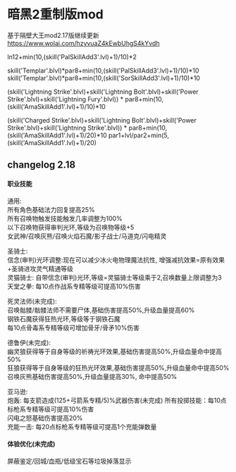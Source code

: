 暗黑2重制版mod
==

基于隔壁大王mod2.17版继续更新
https://www.wolai.com/hzyvuaZ4kEwbUhgS4kYvdh

ln12+min(10,(skill('PalSkillAdd3'.lvl)+1)/10)*2	

skill('Templar'.blvl)*par8+min(10,(skill('PalSkillAdd3'.lvl)+1)/10)*10
skill('Templar'.blvl)*par8+min(10,(skill('SorSkillAdd3'.lvl)+1)/10)*10	

(skill('Lightning Strike'.blvl)+skill('Lightning Bolt'.blvl)+skill('Power Strike'.blvl)+skill('Lightning Fury'.blvl)) * par8+min(10,(skill('AmaSkillAdd1'.lvl)+1)/10)*10

(skill('Charged Strike'.blvl)+skill('Lightning Bolt'.blvl)+skill('Power Strike'.blvl)+skill('Lightning Strike'.blvl)) * par8+min(10,(skill('AmaSkillAdd1'.lvl)+1)/20)*10
par1+lvl/par2+min(5,(skill('AmaSkillAdd1'.lvl)+1)/20)
## changelog 2.18
#### 职业技能

通用:  
所有角色基础法力回复提高25%  
所有召唤物触发技能触发几率调整为100%  
以下召唤物获得审判光环,等级为召唤物等级+5  
女武神/召唤灰熊/召唤火焰石魔/影子战士/马道克/闪电精灵  


圣骑士:  
信念(审判)光环调整:现在可以减少冰火电物理魔法抗性, 增强减抗效果=原有效果+圣骑进攻灵气精通等级  
灵猫骑士: 自带信念(审判)光环,等级=灵猫骑士等级乘于2,召唤数量上限调整为3  
天堂之拳: 每10点作战系专精等级可提高10%伤害

死灵法师(未完成):  
召唤骷髅/骷髅法师不需要尸体,基础伤害提高50%,升级血量提高60%  
钢铁石魔获得狂热光环,等级等于钢铁石魔  
每10点骨毒系专精等级可增加骨牙/骨矛10%伤害  

德鲁伊(未完成):  
幽灵狼获得等于自身等级的祈祷光环效果,基础伤害提高50%,升级血量命中提高50%  
狂狼获得等于自身等级的狂热光环效果,基础伤害提高50%,升级血量命中提高50%    
召唤灰熊基础伤害提高50%,升级血量提高30%, 命中提高50%  

亚马逊:  
炮轰: 每支箭造成(125+弓箭系专精/5)%武器伤害(未完成)
所有投掷技能：每10点标枪系专精等级可提高10%伤害  
闪电之怒基础伤害提高20%  
充能一击: 每20点标枪系专精等级可提高1个充能弹数量

#### 体验优化(未完成)

屏蔽鉴定/回城/血瓶/低级宝石等垃圾掉落显示
